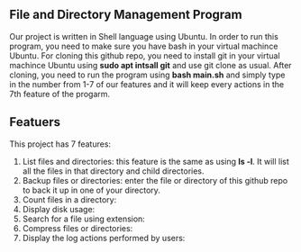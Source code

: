## File and Directory Management Program
Our project is written in Shell language using Ubuntu. In order to run this program, you need to make sure you have bash in your virtual machince Ubuntu.
  For cloning this github repo, you need to install git in your virtual machince Ubuntu using **sudo apt intsall git** and use git clone as usual. 
  After cloning, you need to run the program using **bash main.sh** and simply type in the number from 1-7 of our features and it will keep every actions in the 7th feature of the progarm.

## Featuers
This project has 7 features:
1. List files and directories: this feature is the same as using **ls -l**. It will list all the files in that directory and child directories.
2. Backup files or directories: enter the file or directory of this github repo to back it up in one of your directory.
3. Count files in a directory:
4. Display disk usage:
5. Search for a file using extension:
6. Compress files or directories:
7. Display the log actions performed by users:
